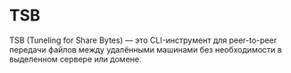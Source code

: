 # TSB
TSB (Tuneling for Share Bytes) — это CLI-инструмент для peer-to-peer передачи файлов между удалёнными машинами без необходимости в выделенном сервере или домене.
